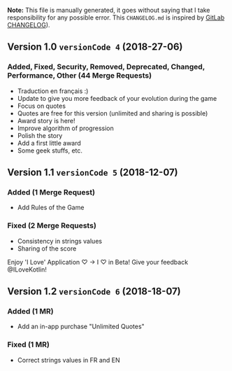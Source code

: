 **Note:** This file is manually generated, it goes without saying that I take responsibility for any possible error.
This `CHANGELOG.md` is inspired by [GitLab
CHANGELOG](https://gitlab.com/gitlab-org/gitlab-ce/blob/master/CHANGELOG.md)).

## Version 1.0 `versionCode 4` (2018-27-06)

### Added, Fixed, Security, Removed, Deprecated, Changed, Performance, Other (44 Merge Requests)

* Traduction en français :)
* Update to give you more feedback of your evolution during the game
* Focus on quotes
* Quotes are free for this version (unlimited and sharing is possible)
* Award story is here!
* Improve algorithm of progression
* Polish the story
* Add a first little award
* Some geek stuffs, etc.

## Version 1.1 `versionCode 5` (2018-12-07)

### Added (1 Merge Request)

* Add Rules of the Game


### Fixed (2 Merge Requests)

 * Consistency in strings values
 * Sharing of the score

Enjoy 'I Love' Application ♡
-> I ♡ in Beta! Give your feedback @ILoveKotlin!

## Version 1.2 `versionCode 6` (2018-18-07)

### Added (1 MR)

* Add an in-app purchase "Unlimited Quotes"

### Fixed (1 MR)

* Correct strings values in FR and EN
